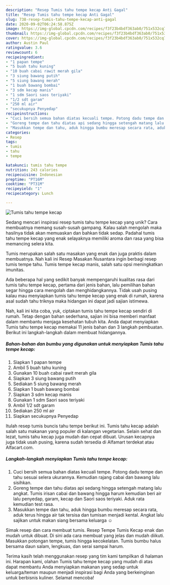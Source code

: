 ```yaml
---
description: "Resep Tumis tahu tempe kecap Anti Gagal"
title: "Resep Tumis tahu tempe kecap Anti Gagal"
slug: 738-resep-tumis-tahu-tempe-kecap-anti-gagal
date: 2020-09-02T06:24:58.875Z
image: https://img-global.cpcdn.com/recipes/f3f23b4bdf363ab0/751x532cq70/tumis-tahu-tempe-kecap-foto-resep-utama.jpg
thumbnail: https://img-global.cpcdn.com/recipes/f3f23b4bdf363ab0/751x532cq70/tumis-tahu-tempe-kecap-foto-resep-utama.jpg
cover: https://img-global.cpcdn.com/recipes/f3f23b4bdf363ab0/751x532cq70/tumis-tahu-tempe-kecap-foto-resep-utama.jpg
author: Austin Paul
ratingvalue: 3.6
reviewcount: 6
recipeingredient:
- "1 papan tempe"
- "5 buah tahu kuning"
- "10 buah cabai rawit merah gila"
- "3 siung bawang putih"
- "5 siung bawang merah"
- "1 buah bawang bombai"
- "3 sdm kecap manis"
- "1 sdm Saori saos teriyaki"
- "1/2 sdt garam"
- "250 ml air"
- "secukupnya Penyedap"
recipeinstructions:
- "Cuci bersih semua bahan diatas kecuali tempe. Potong dadu tempe dan tahu sesuai selera ukurannya. Kemudian rajang cabai dan bawang lalu sisihkan."
- "Goreng tempe dan tahu diatas api sedang hingga setengah matang lalu angkat. Tumis irisan cabai dan bawang hingga harum kemudian beri air lalu penyedap, garam, kecap dan Saori saos teriyaki. Aduk rata kemudian test rasa."
- "Masukkan tempe dan tahu, aduk hingga bumbu meresap secara rata, aduk terus hingga air tak tersisa dan tumisan menjadi kental. Angkat lalu sajikan untuk makan siang bersama keluarga ☺️"
categories:
- Resep
tags:
- tumis
- tahu
- tempe

katakunci: tumis tahu tempe 
nutrition: 243 calories
recipecuisine: Indonesian
preptime: "PT16M"
cooktime: "PT31M"
recipeyield: "1"
recipecategory: Lunch

---
```



![Tumis tahu tempe kecap](https://img-global.cpcdn.com/recipes/f3f23b4bdf363ab0/751x532cq70/tumis-tahu-tempe-kecap-foto-resep-utama.jpg)

Sedang mencari inspirasi resep tumis tahu tempe kecap yang unik? Cara membuatnya memang susah-susah gampang. Kalau salah mengolah maka hasilnya tidak akan memuaskan dan bahkan tidak sedap. Padahal tumis tahu tempe kecap yang enak selayaknya memiliki aroma dan rasa yang bisa memancing selera kita.

Tumis merupakan salah satu masakan yang enak dan juga praktis dalam membuatnya. Nah kali ini Resep Masakan Nusantara ingin berbagi resep tumis tempe tahu. Tumis tempe kecap manis, salah satu opsi meningkatkan imunitas.

Ada beberapa hal yang sedikit banyak mempengaruhi kualitas rasa dari tumis tahu tempe kecap, pertama dari jenis bahan, lalu pemilihan bahan segar hingga cara mengolah dan menghidangkannya. Tidak usah pusing kalau mau menyiapkan tumis tahu tempe kecap yang enak di rumah, karena asal sudah tahu triknya maka hidangan ini dapat jadi sajian istimewa.


Nah, kali ini kita coba, yuk, ciptakan tumis tahu tempe kecap sendiri di rumah. Tetap dengan bahan sederhana, sajian ini bisa memberi manfaat dalam membantu menjaga kesehatan tubuh kita. Anda dapat menyiapkan Tumis tahu tempe kecap memakai 11 jenis bahan dan 3 langkah pembuatan. Berikut ini langkah-langkah dalam membuat hidangannya.

<!--inarticleads1-->

##### Bahan-bahan dan bumbu yang digunakan untuk menyiapkan Tumis tahu tempe kecap:

1. Siapkan 1 papan tempe
1. Ambil 5 buah tahu kuning
1. Gunakan 10 buah cabai rawit merah gila
1. Siapkan 3 siung bawang putih
1. Sediakan 5 siung bawang merah
1. Siapkan 1 buah bawang bombai
1. Siapkan 3 sdm kecap manis
1. Gunakan 1 sdm Saori saos teriyaki
1. Ambil 1/2 sdt garam
1. Sediakan 250 ml air
1. Siapkan secukupnya Penyedap


Itulah resep tumis buncis tahu tempe berikut ini. Tumis tahu kecap adalah salah satu makanan yang populer di kalangan vegetarian. Selain sehat dan lezat, tumis tahu kecap juga mudah dan cepat dibuat. Urusan kecapnya juga tidak usah pusing, karena sudah tersedia di Alfamart terdekat atau Alfacart.com. 

<!--inarticleads2-->

##### Langkah-langkah menyiapkan Tumis tahu tempe kecap:

1. Cuci bersih semua bahan diatas kecuali tempe. Potong dadu tempe dan tahu sesuai selera ukurannya. Kemudian rajang cabai dan bawang lalu sisihkan.
1. Goreng tempe dan tahu diatas api sedang hingga setengah matang lalu angkat. Tumis irisan cabai dan bawang hingga harum kemudian beri air lalu penyedap, garam, kecap dan Saori saos teriyaki. Aduk rata kemudian test rasa.
1. Masukkan tempe dan tahu, aduk hingga bumbu meresap secara rata, aduk terus hingga air tak tersisa dan tumisan menjadi kental. Angkat lalu sajikan untuk makan siang bersama keluarga ☺️


Simak resep dan cara membuat tumis. Resep Tempe Tumis Kecap enak dan mudah untuk dibuat. Di sini ada cara membuat yang jelas dan mudah diikuti. Masukkan potongan tempe, tumis hingga kecokelatan. Tumis bumbu halus bersama daun salam, lengkuas, dan serai sampai harum. 

Terima kasih telah menggunakan resep yang tim kami tampilkan di halaman ini. Harapan kami, olahan Tumis tahu tempe kecap yang mudah di atas dapat membantu Anda menyiapkan makanan yang sedap untuk keluarga/teman maupun menjadi inspirasi bagi Anda yang berkeinginan untuk berbisnis kuliner. Selamat mencoba!
